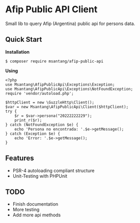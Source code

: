 # Afip Public API Client

Small lib to query Afip (Argentina) public api for persons data.

## Quick Start

**Installation**
```
$ composer require msantang/afip-public-api
```

**Using**
```
<?php
use Msantang\AfipPublicApi\Exceptions\Exception;
use Msantang\AfipPublicApi\Exceptions\NotFoundException;
require 'vendor/autoload.php';

$httpClient = new \GuzzleHttp\Client();
$var = new Msantang\AfipPublicApi\Client($httpClient);
try {
    $r = $var->persona("20222222229");
    print_r($r);
} catch (NotFoundException $e) {
    echo 'Persona no encontrada: '.$e->getMessage();
} catch (Exception $e) {
    echo 'Error: '.$e->getMessage();
}
```

## Features
* PSR-4 autoloading compliant structure
* Unit-Testing with PHPUnit

## TODO
* Finish documentation
* More testing
* Add more api methods
